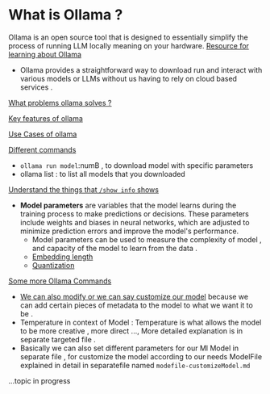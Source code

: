 # What is Ollama ?
Ollama is an open source tool that is designed to essentially simplify the process of running LLM locally meaning on your hardware. 
[Resource for learning about Ollama](https://youtu.be/GWB9ApTPTv4?si=t_BxY0x4EAc2cL6v)
- Ollama provides a straightforward way to download run and interact with various models or LLMs without us having to rely on cloud based services .

[What problems ollama solves ?](https://youtu.be/GWB9ApTPTv4?si=ST0YqXhx07bcZY4s&t=530)

[Key features of ollama](https://youtu.be/GWB9ApTPTv4?si=Uu-sYk4eWQq3iQDn&t=793)

[Use Cases of ollama](https://youtu.be/GWB9ApTPTv4?si=EiLQjHFcD4VaT0s8)

[Different commands](https://youtu.be/GWB9ApTPTv4?si=z8TBayoeUjy0cfIT&t=1440)

-  `ollama run model`:numB , to download model with specific parameters
- ollama list : to list all models that you downloaded

[Understand the things that `/show info` shows](https://youtu.be/GWB9ApTPTv4?si=MEEWcRP0sVfsseUp&t=2053)
- **Model parameters** are variables that the model learns during the training process to make predictions or decisions. These parameters include weights and biases in neural networks, which are adjusted to minimize prediction errors and improve the model's performance.
  - Model parameters can be used to measure the complexity of model , and capacity of the model to learn from the data .
  - [Embedding length](https://youtu.be/GWB9ApTPTv4?si=slOB4oSe9EvbezMF&t=2291)
  - [Quantization](https://youtu.be/GWB9ApTPTv4?si=YrUXLirO6dgbQjeg&t=2367)
  
[Some more Ollama Commands](https://youtu.be/GWB9ApTPTv4?si=jSiB47IfJ8oRa8iN&t=2640)


- [We can also modify or we can say customize our model](https://youtu.be/GWB9ApTPTv4?si=gZ2JxzTaqqTRKC4J&t=3240) because we can add certain pieces of metadata to the model to what we want it to be . 
- Temperature in context of Model : Temperature is what allows the model to be more creative , more direct ..., More detailed explanation is in separate targeted file . 
- Basically we can also set different parameters for our Ml Model in separate file , for customize the model according to our needs
ModelFile explained in detail in separatefile named `modefile-customizeModel.md`

...topic in progress 
